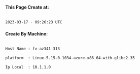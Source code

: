 
   
#### This Page Create at:

```bash

2023-03-17 - 09:26:23 UTC

```

#### Create By Machine:

```bash

Host Name : fv-az341-313

platform  : Linux-5.15.0-1034-azure-x86_64-with-glibc2.35

Ip Local  : 10.1.1.0

```

